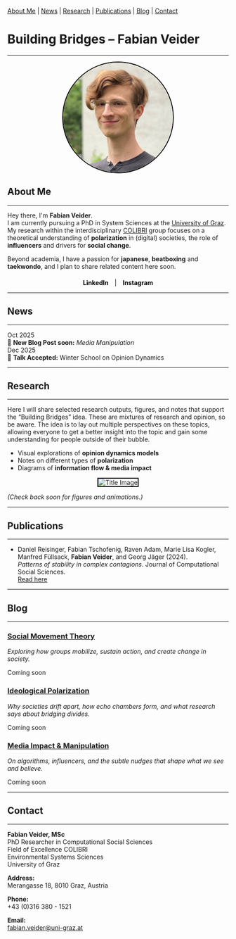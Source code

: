 [About Me](#about) | [News](#news) | [Research](#research) | [Publications](#publications) | [Blog](#blog) | [Contact](#contact)

# Building Bridges – Fabian Veider
---

<img src="Selfie_Fabian_Veider_Smaller.jpeg" alt="Fabian Veider" width="250" height="250" style="border-radius:50%; border: 2px solid black; display:block; margin: 0 auto;">

## About Me <a name="about"></a>
---

Hey there, I'm **Fabian Veider**.  
I am currently pursuing a PhD in System Sciences at the [University of Graz](https://ess.uni-graz.at/en/about-the-department/management-and-employees/). My research within the interdisciplinary [COLIBRI](https://colibri.uni-graz.at/en/doctoral-consortium-complexity-of-life/phd-students/fabian-veider/) group focuses on a theoretical understanding of **polarization** in (digital) societies, the role of **influencers** and drivers for **social change**.

Beyond academia, I have a passion for **japanese**, **beatboxing** and **taekwondo**, and I plan to share related content here soon.

<div style="text-align:center; margin-top: 20px;">
    <a href="https://www.linkedin.com/in/fabian-veider-67a872241/" style="text-decoration:none; color:black; font-weight:bold; margin-right:10px;">LinkedIn</a> | 
    <a href="https://www.instagram.com/fabian_veider/" style="text-decoration:none; color:black; font-weight:bold; margin-left:10px;">Instagram</a>
</div>

---

## News <a name="news"></a>
---

<div class="timeline">

<div class="news-item">
  <div class="news-date">Oct 2025</div>
  <div class="news-content">
    📝 <strong>New Blog Post soon:</strong> <em>Media Manipulation</em>
  </div>
</div>

<div class="news-item">
  <div class="news-date">Dec 2025</div>
  <div class="news-content">
    🎤 <strong>Talk Accepted:</strong> Winter School on Opinion Dynamics
  </div>
</div>

</div>

---

## Research <a name="research"></a>
---

Here I will share selected research outputs, figures, and notes that support the “Building Bridges” idea. 
These are mixtures of research and opinion, so be aware. The idea is to lay out multiple perspectives on these topics,
allowing everyone to get a better insight into the topic and gain some understanding for people outside of their bubble.

- Visual explorations of **opinion dynamics models**  
- Notes on different types of **polarization**  
- Diagrams of **information flow & media impact**
  
<div style="text-align:center;">
    <img src="icon_01.svg" alt="Title Image" width="838" height="405" style="border: 2px solid black;">
</div>

*(Check back soon for figures and animations.)*

---

## Publications <a name="publications"></a>
---

- Daniel Reisinger, Fabian Tschofenig, Raven Adam, Marie Lisa Kogler, Manfred Füllsack, **Fabian Veider**, and Georg Jäger (2024).  
  *Patterns of stability in complex contagions*. Journal of Computational Social Sciences.  
  [Read here](https://link.springer.com/article/10.1007/s42001-024-00294-3)

---

## Blog <a name="blog"></a>
---

<div class="blog-list">

<div class="blog-card">
  <h3><a href="./blog/social-movement-theory.md">Social Movement Theory</a></h3>
  <p><em>Exploring how groups mobilize, sustain action, and create change in society.</em></p>
  <span class="date">Coming soon</span>
</div>

<div class="blog-card">
  <h3><a href="./blog/ideological-polarization.md">Ideological Polarization</a></h3>
  <p><em>Why societies drift apart, how echo chambers form, and what research says about bridging divides.</em></p>
  <span class="date">Coming soon</span>
</div>

<div class="blog-card">
  <h3><a href="./blog/media-manipulation.md">Media Impact & Manipulation</a></h3>
  <p><em>On algorithms, influencers, and the subtle nudges that shape what we see and believe.</em></p>
  <span class="date">Coming soon</span>
</div>

</div>


---

## Contact <a name="contact"></a>
---

**Fabian Veider, MSc**  
PhD Researcher in Computational Social Sciences  
Field of Excellence COLIBRI  
Environmental Systems Sciences  
University of Graz  

**Address:**  
Merangasse 18, 8010 Graz, Austria  

**Phone:**  
+43 (0)316 380 - 1521  

**Email:**  
fabian.veider@uni-graz.at
